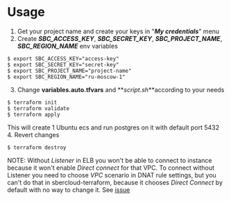 # Usage
1. Get your project name and create your keys in "**_My credentials_**" menu 
2. Create **_SBC_ACCESS_KEY_**, **_SBC_SECRET_KEY_**, **_SBC_PROJECT_NAME_**, **_SBC_REGION_NAME_** env variables
```shell
$ export SBC_ACCESS_KEY="access-key"
$ export SBC_SECRET_KEY="secret-key"
$ export SBC_PROJECT_NAME="project-name"
$ export SBC_REGION_NAME="ru-moscow-1"
```
3. Change **variables.auto.tfvars** and **_script.sh_**according to your needs
```shell
$ terraform init
$ terraform validate
$ terraform apply
```
This will create 1 Ubuntu ecs and run postgres on it with default port 5432
4. Revert changes
```shell
$ terraform destroy
```
NOTE: Without _Listener_ in ELB you won't be able to connect to instance because it won't enable _Direct connect_ for that VPC. To connect without Listener you need to choose _VPC_ scenario in DNAT rule settings, but you can't do that in sbercloud-terraform, because it chooses _Direct Connect_ by default with no way to change it. See [issue](https://github.com/sbercloud-terraform/terraform-provider-sbercloud/issues/74)